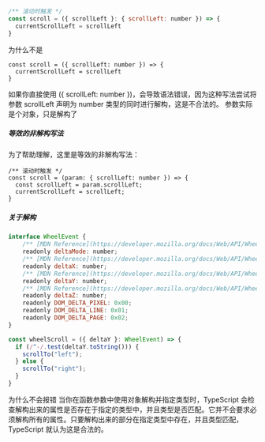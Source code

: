 ```javascript
/** 滚动时触发 */
const scroll = ({ scrollLeft }: { scrollLeft: number }) => {
  currentScrollLeft = scrollLeft
}
```
为什么不是
```javacript
const scroll = ({ scrollLeft: number }) => {
  currentScrollLeft = scrollLeft
}
```
如果你直接使用 ({ scrollLeft: number })，会导致语法错误，因为这种写法尝试将参数 scrollLeft 声明为 number 类型的同时进行解构，这是不合法的。
参数实际是个对象，只是解构了
##### 等效的非解构写法
为了帮助理解，这里是等效的非解构写法：

```javacript
/** 滚动时触发 */
const scroll = (param: { scrollLeft: number }) => {
  const scrollLeft = param.scrollLeft;
  currentScrollLeft = scrollLeft;
}
```

##### 关于解构

```javascript
interface WheelEvent {
    /** [MDN Reference](https://developer.mozilla.org/docs/Web/API/WheelEvent/deltaMode) */
    readonly deltaMode: number;
    /** [MDN Reference](https://developer.mozilla.org/docs/Web/API/WheelEvent/deltaX) */
    readonly deltaX: number;
    /** [MDN Reference](https://developer.mozilla.org/docs/Web/API/WheelEvent/deltaY) */
    readonly deltaY: number;
    /** [MDN Reference](https://developer.mozilla.org/docs/Web/API/WheelEvent/deltaZ) */
    readonly deltaZ: number;
    readonly DOM_DELTA_PIXEL: 0x00;
    readonly DOM_DELTA_LINE: 0x01;
    readonly DOM_DELTA_PAGE: 0x02;
}

const wheelScroll = ({ deltaY }: WheelEvent) => {
  if (/^-/.test(deltaY.toString())) {
    scrollTo("left");
  } else {
    scrollTo("right");
  }
}
```
为什么不会报错
当你在函数参数中使用对象解构并指定类型时，TypeScript 会检查解构出来的属性是否存在于指定的类型中，并且类型是否匹配。它并不会要求必须解构所有的属性。只要解构出来的部分在指定类型中存在，并且类型匹配，TypeScript 就认为这是合法的。
